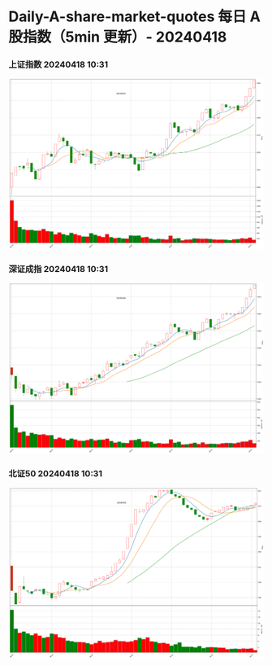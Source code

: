 
# Daily-A-share-market-quotes 每日 A 股指数（5min 更新）- 20240418

### 上证指数 20240418 10:31
![](./fig/2024/4/20240418-sh000001.png)

### 深证成指 20240418 10:31
![](./fig/2024/4/20240418-sz399001.png)

### 北证50 20240418 10:31
![](./fig/2024/4/20240418-bj899050.png)
